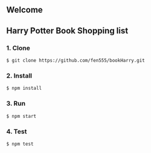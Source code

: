 ## Welcome
## Harry Potter Book Shopping list
### 1. Clone
```
$ git clone https://github.com/fen555/bookHarry.git
```
### 2. Install
```
$ npm install
```
### 3. Run
```
$ npm start
```
### 4. Test
```
$ npm test
```
